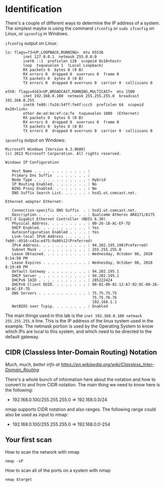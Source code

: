 Identification
==============

There's a couple of different ways to determine the IP address of a system. The
simplest maybe is using the command `ifconfig` or `sudo ifconfig` on Linux, or
`ipconfig` in Windows.


`ifconfig` output on Linux:

```
lo: flags=73<UP,LOOPBACK,RUNNING>  mtu 65536
        inet 127.0.0.1  netmask 255.0.0.0
        inet6 ::1  prefixlen 128  scopeid 0x10<host>
        loop  txqueuelen 1  (Local Loopback)
        RX packets 0  bytes 0 (0 B)
        RX errors 0  dropped 0  overruns 0  frame 0
        TX packets 0  bytes 0 (0 B)
        TX errors 0  dropped 0 overruns 0  carrier 0  collisions 0

eth0: flags=4163<UP,BROADCAST,RUNNING,MULTICAST>  mtu 1500
        inet 192.168.0.100  netmask 255.255.255.0  broadcast 192.168.0.255
        inet6 fe80::fa16:54ff:fe4f:ccc5  prefixlen 64  scopeid 0x20<link>
        ether de:ad:be:ef:ca:fe  txqueuelen 1000  (Ethernet)
        RX packets 0  bytes 0 (0 B)
        RX errors 0  dropped 0  overruns 0  frame 0
        TX packets 0  bytes 0 (0 B)
        TX errors 0  dropped 0 overruns 0  carrier 0  collisions 0

```

`ipconfig` output on Windows:
```
Microsoft Windows [Version 6.3.9600]
(c) 2013 Microsoft Corporation. All rights reserved.

Windows IP Configuration

   Host Name . . . . . . . . . . . . :
   Primary Dns Suffix  . . . . . . . :
   Node Type . . . . . . . . . . . . : Hybrid
   IP Routing Enabled. . . . . . . . : No
   WINS Proxy Enabled. . . . . . . . : No
   DNS Suffix Search List. . . . . . : hsd1.ut.comcast.net.

Ethernet adapter Ethernet:

   Connection-specific DNS Suffix  . : hsd1.ut.comcast.net.
   Description . . . . . . . . . . . : Qualcomm Atheros AR8171/8175 PCI-E Gigabit Ethernet Controller (NDIS 6.30)
   Physical Address. . . . . . . . . : 00-26-18-AC-EF-7D
   DHCP Enabled. . . . . . . . . . . : Yes
   Autoconfiguration Enabled . . . . : Yes
   Link-local IPv6 Address . . . . . : fe80::4516:c43a:e475:9a86%12(Preferred)
   IPv4 Address. . . . . . . . . . . : 94.202.195.198(Preferred)
   Subnet Mask . . . . . . . . . . . : 255.255.255.0
   Lease Obtained. . . . . . . . . . : Wednesday, October 06, 2010 8:14:50 PM
   Lease Expires . . . . . . . . . . : Wednesday, October 06, 2010 8:19:49 PM
   Default Gateway . . . . . . . . . : 94.202.195.1
   DHCP Server . . . . . . . . . . . : 94.202.195.1
   DHCPv6 IAID . . . . . . . . . . . : 285222424
   DHCPv6 Client DUID. . . . . . . . : 00-01-00-01-12-A7-92-DC-00-26-18-AC-EF-7D
   DNS Servers . . . . . . . . . . . : 75.75.75.75
                                       75.75.76.76
                                       192.168.1.1
   NetBIOS over Tcpip. . . . . . . . : Enabled
```

The main things used in this lab is the `inet 192.168.0.100 netmask 255.255.255.0`
line. This is the IP address of the linux system used in the example. The
netmask portion is used by the Operating System to know which IPs are local to
this system, and which need to be directed to the default gateway.

CIDR (Classless Inter-Domain Routing) Notation
----------------------------------------------
_Much, much, better info at https://en.wikipedia.org/wiki/Classless_Inter-Domain_Routing_

There's a whole bunch of information here about the notation and how to convert
to and from CIDR notation. The main thing we need to know here is the following:

- 192.168.0.100/255.255.255.0 => 192.168.0.0/24

nmap supports CIDR notation and also ranges. The following range could also be
used as input to nmap:

- 192.168.0.100/255.255.255.0 => 192.168.0.0-254


Your first scan
---------------

How to scan the network with nmap

`nmap -sP`

How to scan all of the ports on a system with nmap

`nmap $target`
